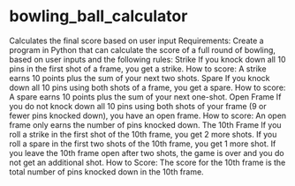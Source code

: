 # bowling_ball_calculator
Calculates the final score based on user input
Requirements:
Create a program in Python that can calculate the score of a full round of bowling, based on user inputs and the following rules:
Strike
If you knock down all 10 pins in the first shot of a frame, you get a strike.
How to score: A strike earns 10 points plus the sum of your next two shots.
Spare
If you knock down all 10 pins using both shots of a frame, you get a spare.
How to score: A spare earns 10 points plus the sum of your next one-shot.
Open Frame
If you do not knock down all 10 pins using both shots of your frame (9 or fewer pins knocked down), you have an open frame.
How to score: An open frame only earns the number of pins knocked down.
The 10th Frame
If you roll a strike in the first shot of the 10th frame, you get 2 more shots.
If you roll a spare in the first two shots of the 10th frame, you get 1 more shot.
If you leave the 10th frame open after two shots, the game is over and you do not get an additional shot.
How to Score: The score for the 10th frame is the total number of pins knocked down in the 10th frame.
